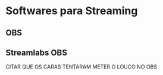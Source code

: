 # Softwares para Streaming

## OBS

## Streamlabs OBS

CITAR QUE OS CARAS TENTARAM METER O LOUCO NO OBS